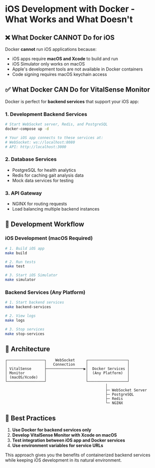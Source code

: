 # iOS Development with Docker - What Works and What Doesn't

## ❌ What Docker CANNOT Do for iOS

Docker **cannot** run iOS applications because:

- iOS apps require **macOS and Xcode** to build and run
- iOS Simulator only works on macOS
- Apple's development tools are not available in Docker containers
- Code signing requires macOS keychain access

## ✅ What Docker CAN Do for VitalSense Monitor

Docker is perfect for **backend services** that support your iOS app:

### 1. **Development Backend Services**

```bash
# Start WebSocket server, Redis, and PostgreSQL
docker-compose up -d

# Your iOS app connects to these services at:
# WebSocket: ws://localhost:8080
# API: http://localhost:3000
```

### 2. **Database Services**

- PostgreSQL for health analytics
- Redis for caching gait analysis data
- Mock data services for testing

### 3. **API Gateway**

- NGINX for routing requests
- Load balancing multiple backend instances

## 🔄 Development Workflow

### iOS Development (macOS Required)

```bash
# 1. Build iOS app
make build

# 2. Run tests
make test

# 3. Start iOS Simulator
make simulator
```

### Backend Services (Any Platform)

```bash
# 1. Start backend services
make backend-services

# 2. View logs
make logs

# 3. Stop services
make stop-services
```

## 📱 Architecture

```text
┌─────────────────┐    WebSocket     ┌──────────────────┐
│                 │   Connection     │                  │
│ VitalSense      ├─────────────────▶│  Docker Services │
│ Monitor         │                  │  (Any Platform)  │
│ (macOS/Xcode)   │                  │                  │
└─────────────────┘                  └──────────────────┘
                                              │
                                              ├─ WebSocket Server
                                              ├─ PostgreSQL
                                              ├─ Redis
                                              └─ NGINX
```

## 🎯 Best Practices

1. **Use Docker for backend services only**
2. **Develop VitalSense Monitor with Xcode on macOS**
3. **Test integration between iOS app and Docker services**
4. **Use environment variables for service URLs**

This approach gives you the benefits of containerized backend services while keeping iOS development in its natural environment.
